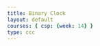 ```yaml
---
title: Binary Clock
layout: default
courses: { csp: {week: 14} }
type: ccc
---
```


<html>
<head>
    <title>BCD Clock</title>
    <style>
        .led {
            width: 30px;
            height: 30px;
            border-radius: 50%;
            background-color: #ddd;
            margin: 10px;
        }

        .active {
            background-color: #0f0;
        }

        .digit {
            display: inline-block;
            vertical-align: top;
            margin-right: 15px;
            text-align: center;
        }

        #bcdClock {
            position: relative;
            margin: 0 auto;
            padding: 20px;
            text-align: center;
        }

        .time {
            margin-top: 10px;
            font-size: 20px;
        }

        h1 {
            text-align: center;
        } 
        
        p {
            text-align: left;
        }

        .label {
            position: absolute;
            left: -30px;
        }
    </style>
</head>
<body>
    <h1>Binary Coded Decimal (BCD) Clock</h1>
    <p>This is a Binary Coded Decimal (BCD) clock. It displays the current time in both binary and decimal formats. Each column represents a digit of the current time in binary format, from top (most significant bit) to bottom (least significant bit). The first two columns represent the hour, the next two represent the minute, and the last two represent the second. The time is displayed in 12-hour format with an AM/PM indicator.</p>
    <div id="bcdClock"></div>
    <p>
    <br>- The `updateClock` function first gets the current time using the JavaScript `Date` object. It then calculates the hours, minutes, and seconds, and converts the hours to a 12-hour format.
    <br>- The function then creates two arrays: `binaryTime` and `realTime`. The `binaryTime` array stores the binary representation of each digit of the current time, and the `realTime` array stores the decimal representation of each digit of the current time.
    <br>- The function then clears the `bcdClock` div and creates the BCD clock. It does this by looping through each digit of the time, creating a `div` for each digit, and adding the appropriate number of LEDs to each `div`. The LEDs are styled according to whether their corresponding bit in the binary representation is a 1 (on) or a 0 (off).
    <br>- The function also creates a `div` for each digit of the real time and appends it to the corresponding digit `div`. This displays the decimal representation of the time underneath the binary representation.
    <br>- Finally, the function creates a `div` for the AM/PM indicator and appends it to the `bcdClock` div.
    <br>- The `updateClock` function is then set to be called again after a delay of 1000 milliseconds (1 second) using the `setTimeout` function. This updates the clock every second.
</p>
    <script>
        function updateClock() {
            const currentTime = new Date();
            let hours = currentTime.getHours();
            const minutes = currentTime.getMinutes();
            const seconds = currentTime.getSeconds();

            const ampm = hours >= 12 ? 'PM' : 'AM';
            hours = hours % 12;
            hours = hours ? hours : 12; // the hour '0' should be '12'

            const binaryTime = [
                pad((Math.floor(hours / 10)).toString(2), 4),
                pad((hours % 10).toString(2), 4),
                pad((Math.floor(minutes / 10)).toString(2), 4),
                pad((minutes % 10).toString(2), 4),
                pad((Math.floor(seconds / 10)).toString(2), 4),
                pad((seconds % 10).toString(2), 4)
            ];

            const realTime = [
                Math.floor(hours / 10).toString(),
                (hours % 10).toString(),
                Math.floor(minutes / 10).toString(),
                (minutes % 10).toString(),
                Math.floor(seconds / 10).toString(),
                (seconds % 10).toString()
            ];

            document.getElementById('bcdClock').innerHTML = '';

            for (let i = 0; i < 6; i++) {
                const digitContainer = document.createElement('div');
                digitContainer.className = 'digit';
                for (let j = 3; j >= 0; j--) {
                    const led = document.createElement('div');
                    led.className = 'led' + (binaryTime[i][j] === '1' ? ' active' : '');
                    digitContainer.appendChild(led);
                    if (i === 0) {
                        const label = document.createElement('div');
                        label.className = 'label';
                        label.textContent = Math.pow(2, 3 - j).toString();
                        led.appendChild(label);
                    }
                }
                const timeElement = document.createElement('div');
                timeElement.className = 'time';
                timeElement.textContent = realTime[i];
                digitContainer.appendChild(timeElement);
                document.getElementById('bcdClock').appendChild(digitContainer);
            }

            const ampmElement = document.createElement('div');
            ampmElement.className = 'time';
            ampmElement.textContent = ampm;
            document.getElementById('bcdClock').appendChild(ampmElement);

            setTimeout(updateClock, 1000);
        }

        function pad(str, length) {
            return '0'.repeat(Math.max(0, length - str.length)) + str;
        }

        updateClock();  // Initial call to display the clock
    </script>
</body>
</html>
